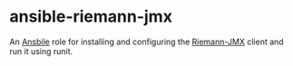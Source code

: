 # ansible-riemann-jmx

An [Ansbile](http://www.ansible.com/home) role for installing and configuring the 
[Riemann-JMX](https://github.com/twosigma/riemann-jmx) client and run it using runit.